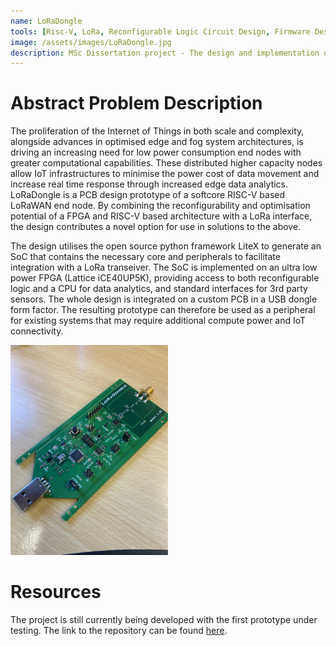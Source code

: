 ```yaml
---
name: LoRaDongle
tools: [Risc-V, LoRa, Reconfigurable Logic Circuit Design, Firmware Design, Computer Architecture, SoC Design]
image: /assets/images/LoRaDongle.jpg
description: MSc Dissertation project - The design and implementation of a Risc-V based LoRaModule
---
```


# Abstract Problem Description
The proliferation of the Internet of Things in both scale and complexity, alongside advances in optimised edge and fog system architectures, is driving an increasing need for low power consumption end nodes with greater computational capabilities. These distributed higher capacity nodes allow IoT infrastructures to minimise the power cost of data movement and increase real time response through increased edge data analytics. LoRaDongle is a PCB design prototype of a softcore RISC-V based LoRaWAN end node. By combining the reconfigurability and optimisation potential of a FPGA and RISC-V based architecture with a LoRa interface, the design contributes a novel option for use in solutions to the above.

The design utilises the open source python framework LiteX to generate an SoC that contains the necessary core and peripherals to facilitate integration with a LoRa transeiver. The SoC is implemented on an ultra low power FPGA (Lattice iCE40UP5K), providing access to both reconfigurable logic and a CPU for data analytics, and standard interfaces for 3rd party sensors. The whole design is integrated on a custom PCB in a USB dongle form factor. The resulting prototype can therefore be used as a peripheral for existing systems that may require additional compute power and IoT connectivity.

 <img src="/assets/images/LoRaDongle.jpg" alt="LoRaDongle Revision 1" width="50%" height="auto">


# Resources
The project is still currently being developed with the first prototype under testing. The link to the repository can be found <a href="https://github.com/marrrk/LoRaDongle">here</a>.

<!--<a href="https://github.com/marrrk/LoRaDongle">here</a> -->